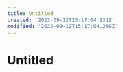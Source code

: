 ```yaml
---
title: Untitled
created: '2023-09-12T15:17:04.131Z'
modified: '2023-09-12T15:17:04.209Z'
---
```


# Untitled
